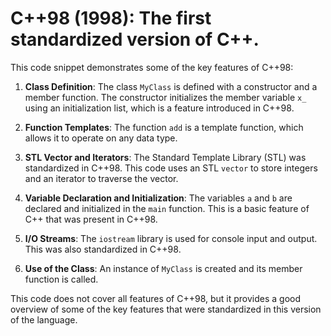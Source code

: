 # C++98 (1998): The first standardized version of C++.

This code snippet demonstrates some of the key features of C++98:

1. **Class Definition**: The class `MyClass` is defined with a constructor and a member function. The constructor initializes the member variable `x_` using an initialization list, which is a feature introduced in C++98.

2. **Function Templates**: The function `add` is a template function, which allows it to operate on any data type.

3. **STL Vector and Iterators**: The Standard Template Library (STL) was standardized in C++98. This code uses an STL `vector` to store integers and an iterator to traverse the vector.

4. **Variable Declaration and Initialization**: The variables `a` and `b` are declared and initialized in the `main` function. This is a basic feature of C++ that was present in C++98.

5. **I/O Streams**: The `iostream` library is used for console input and output. This was also standardized in C++98.

6. **Use of the Class**: An instance of `MyClass` is created and its member function is called.

This code does not cover all features of C++98, but it provides a good overview of some of the key features that were standardized in this version of the language.
